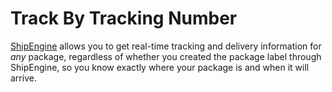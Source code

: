 Track By Tracking Number
================================
[ShipEngine](www.shipengine.com) allows you to get real-time tracking and delivery information for *any* package, regardless of
whether you created the package label through ShipEngine, so you know exactly where your package is and when it will arrive.

